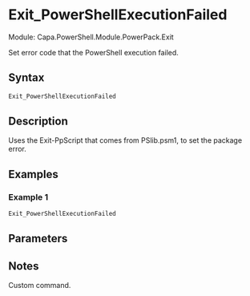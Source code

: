 # Exit_PowerShellExecutionFailed
Module: Capa.PowerShell.Module.PowerPack.Exit

Set error code that the PowerShell execution failed.

## Syntax

```powershell
Exit_PowerShellExecutionFailed
```

## Description

Uses the Exit-PpScript that comes from PSlib.psm1, to set the package error.

## Examples

### Example 1
```powershell
Exit_PowerShellExecutionFailed
```
    

## Parameters


## Notes

Custom command.
